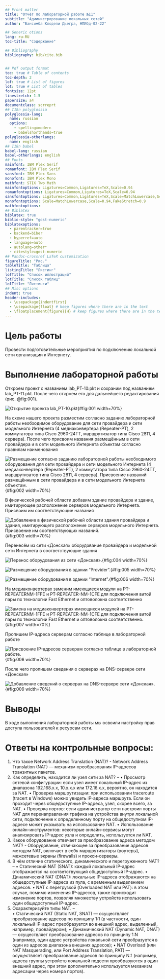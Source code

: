 ```yaml
---
## Front matter
title: "Отчёт по лабораторной работе №11"
subtitle: "Администрирование локальных сетей"
author: "Бансимба Клодели Дьегра, НПИбд-02-22"

## Generic otions
lang: ru-RU
toc-title: "Содержание"

## Bibliography
bibliography: bib/cite.bib


## Pdf output format
toc: true # Table of contents
toc-depth: 2
lof: true # List of figures
lot: true # List of tables
fontsize: 12pt
linestretch: 1.5
papersize: a4
documentclass: scrreprt
## I18n polyglossia
polyglossia-lang:
  name: russian
  options:
	- spelling=modern
	- babelshorthands=true
polyglossia-otherlangs:
  name: english
## I18n babel
babel-lang: russian
babel-otherlangs: english
## Fonts
mainfont: IBM Plex Serif
romanfont: IBM Plex Serif
sansfont: IBM Plex Sans
monofont: IBM Plex Mono
mathfont: STIX Two Math
mainfontoptions: Ligatures=Common,Ligatures=TeX,Scale=0.94
romanfontoptions: Ligatures=Common,Ligatures=TeX,Scale=0.94
sansfontoptions: Ligatures=Common,Ligatures=TeX,Scale=MatchLowercase,Scale=0.94
monofontoptions: Scale=MatchLowercase,Scale=0.94,FakeStretch=0.9
mathfontoptions:
## Biblatex
biblatex: true
biblio-style: "gost-numeric"
biblatexoptions:
  - parentracker=true
  - backend=biber
  - hyperref=auto
  - language=auto
  - autolang=other*
  - citestyle=gost-numeric
## Pandoc-crossref LaTeX customization
figureTitle: "Рис."
tableTitle: "Таблица"
listingTitle: "Листинг"
lofTitle: "Список иллюстраций"
lotTitle: "Список таблиц"
lolTitle: "Листинги"
## Misc options
indent: true
header-includes:
  - \usepackage{indentfirst}
  - \usepackage{float} # keep figures where there are in the text
  - \floatplacement{figure}{H} # keep figures where there are in the text
---
```


# Цель работы

Провести подготовительные мероприятия по подключению локальной сети организации к Интернету.


# Выполнение лабораторной работы

Откроем проект с названием lab_PT-10.pkt и сохраним под названием lab_PT-11.pkt. После чего откроем его для дальнейшего редактирования (рис. @fig:001).

![Открытие проекта lab_PT-10.pkt](image/1.1.png){#fig:001 width=70%}

На схеме нашего проекта разместим согласно заданию лабораторной работы необходимое оборудование для сети провайдера и сети модельного Интернета (4 медиаконвертера (Repeater-PT), 2 коммутатора типа Cisco 2960-24TT, маршрутизатор типа Cisco 2811, 4 сервера). После чего присвоим названия размещённым в сети провайдера и в сети модельного Интернета объектам согласно правилам наименования

![ Размещение согласно заданию лабораторной работы необходимого оборудования для сети провайдера и сети модельного Интернета (4 медиаконвертера (Repeater-PT), 2 коммутатора типа Cisco 2960-24TT, маршрутизатор типа Cisco 2811, 4 сервера). Присвоение названий размещённым в сети провайдера и в сети модельного Интернета объектам.](image/1.2.png){#fig:002 width=70%}

В физической рабочей области добавим здание провайдера и здание, имитирующее расположение серверов модельного Интернета. Присвоим им соответствующие названия

![Добавление в физической рабочей области здания провайдера и здания, имитирующего расположение серверов модельного Интернета. Присвоение им соответствующих названий.](image/1.3.png){#fig:003 width=70%}

Перенесём из сети «Донская» оборудование провайдера и модельной сети Интернета в соответствующие здания

![Перенос оборудования из сети «Донская».](image/1.4.png){#fig:004 width=70%}

![Размещение оборудования в здании “Provider”.](image/1.5.png){#fig:005 width=70%}

![Размещение оборудования в здании “Internet”.](image/1.6.png){#fig:006 width=70%}

На медиаконвертерах заменим имеющиеся модули на PT-REPEATERNM-1FFE и PT-REPEATER-NM-1CFE для подключения витой пары по технологии Fast Ethernet и оптоволокна соответственно

![Замена на медиаконвертерах имеющихся модулей на PT-REPEATERNM-1FFE и PT-REPEATER-NM-1CFE для подключения витой пары по технологии Fast Ethernet и оптоволокна соответственно.](image/1.7.png){#fig:007 width=70%}

Пропишем IP-адреса серверам согласно таблице в лабораторной работе 

![ Присвоение IP-адресов серверам согласно таблице в лабораторной работе.](image/1.8.png){#fig:008 width=70%}

После чего пропишем сведения о серверах на DNS-сервере сети «Донская» 

![Добавление сведений о серверах на DNS-сервере сети «Донская».](image/1.9.png){#fig:009 width=70%}



# Выводы

В ходе выполнения лабораторной работы мы освоили настройку прав доступа пользователей к ресурсам сети.


# Ответы на контрольные вопросы:

1.  Что такое Network Address Translation (NAT)? - Network Address Translation (NAT) — механизм преобразования IP-адресов транзитных пакетов.
2.  Как определить, находится ли узел сети за NAT? – 
•  Просмотр сетевой конфигурации: если узел имеет локальный IP-адрес из диапазона 192.168.x.x, 10.x.x.x или 172.16.x.x, вероятно, он находится за NAT.
•  Проверка маршрутизации: при использовании traceroute (tracert в Windows) можно увидеть IP-адреса маршрута. Если он проходит через общедоступные IP-адреса, узел, скорее всего, за NAT.
•  Проверка портов: если администратор сети настроил порты NAT для перенаправления трафика на устройства внутри локальной сети, подключение к определенному порту на общедоступном IP-адресе может указывать на использование NAT.
•  Использование онлайн-инструментов: некоторые онлайн-сервисы могут анализировать IP-адрес узла и определить, используется ли NAT.
3.  Какое оборудование отвечает за преобразование адреса методом NAT? -  Оборудование, отвечающее за преобразование адресов методом NAT, включает в себя маршрутизаторы (роутеры), межсетевые экраны (firewalls) и прокси-серверы.
4.  В чём отличие статического, динамического и перегруженного NAT? – 
•  Статический NAT (SNAT): каждый локальный IP-адрес отображается на соответствующий общедоступный IP-адрес.
•  Динамический NAT (DNAT): локальные IP-адреса отображаются на общедоступные IP-адреса из пула, с временным выделением адресов.
•  NAT с перегрузкой (Overloaded NAT или PAT): в этом случае, помимо изменения IP-адресов, также происходит изменение портов, позволяя множеству устройств использовать один общедоступный IP-адрес.
5.  Охарактеризуйте типы NAT. –  
•  Cтатический NAT (Static NAT, SNAT) — осуществляет преобразование адресов по принципу 1:1 (в частности, один локальный IP-адрес преобразуется во внешний адрес, выделенный, например, провайдером);
•  Динамический NAT (Dynamic NAT, DNAT) — осуществляет преобразование адресов по принципу 1:N (например, один адрес устройства локальной сети преобразуется в один из адресов диапазона внешних адресов); 
•  NAT Overload (или NAT Masquerading, или Port Address Translation, PAT) — осуществляет преобразование адресов по принципу N:1 (например, адреса группы устройств локальной подсети преобразуются в один внешний адрес, при этом дополнительно используется механизм адресации через номера портов).


